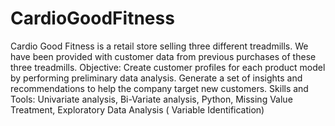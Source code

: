# CardioGoodFitness
Cardio Good Fitness is a retail store selling three different treadmills. We have been provided with customer data from previous purchases of these three treadmills.  Objective: Create customer profiles for each product model by performing preliminary data analysis. Generate a set of insights and recommendations to help the company target new customers.  Skills and Tools: Univariate analysis, Bi-Variate analysis, Python, Missing Value Treatment, Exploratory Data Analysis ( Variable Identification)

